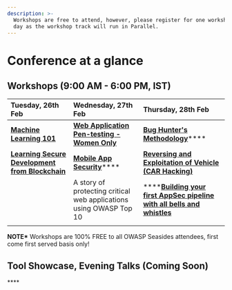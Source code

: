 ```yaml
---
description: >-
  Workshops are free to attend, however, please register for one workshop per
  day as the workshop track will run in Parallel.
---
```


# Conference at a glance

## **Workshops \(9:00 AM - 6:00 PM, IST\)** 

| **Tuesday, 26th Feb** | **Wednesday, 27th Feb** | **Thursday, 28th Feb** |
| :--- | :--- | :--- |
| [**Machine Learning 101** ](https://www.owaspseasides.com/events/machine-learning-101-workshop)    | [**Web Application Pen-testing - Women Only**](https://www.owaspseasides.com/events/penetration-testing-workshop) | [**Bug Hunter's Methodology**](https://www.owaspseasides.com/events/bug-hunters-methodology)\*\*\*\* |
| [**Learning Secure Development from Blockchain**](https://www.owaspseasides.com/events/learning-secure-development-from-blockchained) | [**Mobile App Security**](https://www.owaspseasides.com/events/mobile-appsecurity)\*\*\*\* | [**Reversing and Exploitation of Vehicle \(CAR Hacking\)**](https://www.owaspseasides.com/events/car-hacking-village) |
|  | A story of protecting critical web applications using OWASP Top 10  | \*\*\*\*[**Building your first AppSec pipeline with all bells and whistles**](https://www.owaspseasides.com/events/building-your-first-appsec-pipeline-with-all-bells-and-whistles) |
|  |  |  |

**NOTE\***  Workshops are 100% FREE to all OWASP Seasides attendees, first come first served basis only!

## **Tool Showcase, Evening Talks \(Coming Soon\)**

\*\*\*\*

